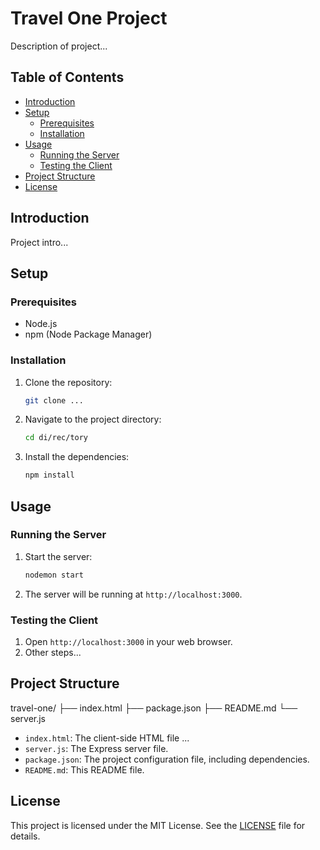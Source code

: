 # Travel One Project

Description of project...

## Table of Contents

- [Introduction](#introduction)
- [Setup](#setup)
  - [Prerequisites](#prerequisites)
  - [Installation](#installation)
- [Usage](#usage)
  - [Running the Server](#running-the-server)
  - [Testing the Client](#testing-the-client)
- [Project Structure](#project-structure)
- [License](#license)

## Introduction

Project intro...

## Setup

### Prerequisites

- Node.js
- npm (Node Package Manager)

### Installation

1. Clone the repository:
    ```bash
    git clone ...
    ```
2. Navigate to the project directory:
    ```bash
    cd di/rec/tory
    ```
3. Install the dependencies:
    ```bash
    npm install
    ```

## Usage

### Running the Server

1. Start the server:
    ```bash
    nodemon start
    ```
2. The server will be running at `http://localhost:3000`.

### Testing the Client

1. Open `http://localhost:3000` in your web browser.
2. Other steps...

## Project Structure

travel-one/
├── index.html
├── package.json
├── README.md
└── server.js

- `index.html`: The client-side HTML file ...
- `server.js`: The Express server file.
- `package.json`: The project configuration file, including dependencies.
- `README.md`: This README file.

## License

This project is licensed under the MIT License. See the [LICENSE](LICENSE) file for details.